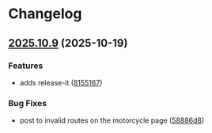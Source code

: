 # Changelog

## [2025.10.9](https://github.com/mightea/motobase/compare/2025.10.8...2025.10.9) (2025-10-19)

### Features

* adds release-it ([8155167](https://github.com/mightea/motobase/commit/8155167ef4467a83721f88e08375ce656b3f3824))

### Bug Fixes

* post to invalid routes on the motorcycle page ([58886d8](https://github.com/mightea/motobase/commit/58886d8569f7b90d1ed88ca708ff97dcb54356fa))
